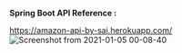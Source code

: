
**Spring Boot API Reference :** 


https://amazon-api-by-sai.herokuapp.com/
![Screenshot from 2021-01-05 00-08-40](https://user-images.githubusercontent.com/43849911/103567678-3dbc5a80-4eea-11eb-8c42-282b58a02ceb.png)
